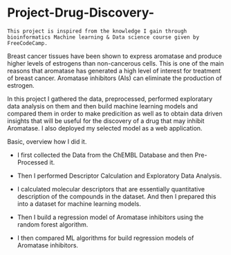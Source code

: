 # Project-Drug-Discovery-
`This project is inspired from the knowledge I gain through bioinformatics Machine learning & Data science course given by FreeCodeCamp.`

Breast cancer tissues have been shown to express aromatase and produce higher levels of estrogens than non-cancerous cells. This is one of the main reasons that aromatase has generated a high level of interest for treatment of breast cancer. Aromatase inhibitors (AIs) can eliminate the production of estrogen.

In this project I gathered the data, preprocessed, performed exploratary data analysis on them and then build machine learning models and compared them in order to make predicition as well as to obtain data driven insights that will be useful for the discovery of a drug that may inhibit Aromatase.
I also deployed my selected model as a web application.

Basic, overview how I did it.
- I first collected the Data from the ChEMBL Database and then Pre-Processed it.

- Then I performed Descriptor Calculation and Exploratory Data Analysis.

- I calculated molecular descriptors that are essentially quantitative description of the compounds in the dataset. And then I prepared this into a dataset for machine learning models.

- Then I build a regression model of Aromatase inhibitors using the random forest algorithm.

- I then compared ML algorithms for build regression models of Aromatase inhibitors.







